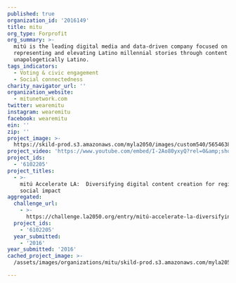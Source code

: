 ```yaml
---
published: true
organization_id: '2016149'
title: mitu
org_type: Forprofit
org_summary: >-
  mitú is the leading digital media and data-driven company focused on
  representing and elevating Latino millennial stories through content that is
  unapologetically Latino.
tags_indicators:
  - Voting & civic engagement
  - Social connectedness
charity_navigator_url: ''
organization_website:
  - mitunetwork.com
twitter: wearemitu
instagram: wearemitu
facebook: wearemitu
ein: ''
zip: ''
project_image: >-
  https://skild-prod.s3.amazonaws.com/myla2050/images/custom540/5654638165741-team91.jpg
project_video: 'https://www.youtube.com/embed/I-2Ao80yxyQ?rel=0&amp;showinfo=0'
project_ids:
  - '6102205'
project_titles:
  - >-
    mitú Accelerate LA:  Diversifying digital content creation for regional
    social impact
aggregated:
  challenge_url:
    - >-
      https://challenge.la2050.org/entry/mitú-accelerate-la-diversifying-digital-content-creation-for-regional-social-impact
  project_ids:
    - '6102205'
  year_submitted:
    - '2016'
year_submitted: '2016'
cached_project_image: >-
  /assets/images/organizations/mitu/skild-prod.s3.amazonaws.com/myla2050/images/custom540/5654638165741-team91.jpg

---
```

